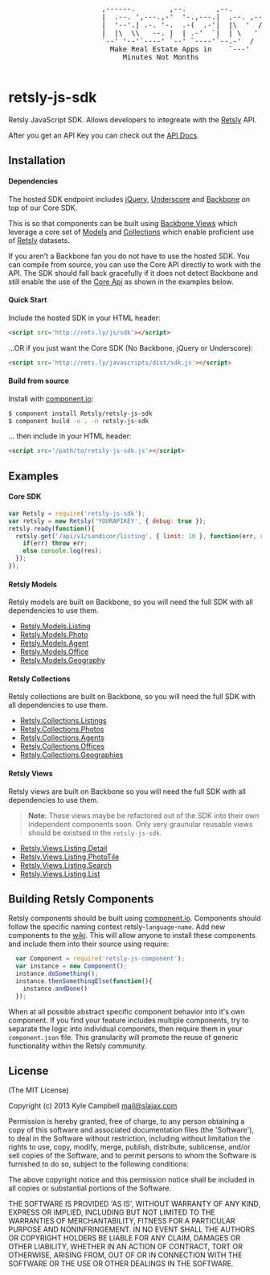 <pre>
                      ,------.        ,--.       ,--.
                      |  .--. ',---.,-'  '-.,---.|  ,--. ,--.
                      |  '--'.| .-. '-.  .-(  .-'|  |\  '  /
                      |  |\  \\   --. |  | .-'  `|  | \   '
                      `--' '--'`----' `--' `----'`--.-'  /
                        Make Real Estate Apps in    `---'
                           Minutes Not Months

</pre>

# retsly-js-sdk

  Retsly JavaScript SDK. Allows developers to integreate with the [Retsly](http://rets.ly) API.

  After you get an API Key you can check out the [API Docs](http://rets.ly/docs).

## Installation

#### Dependencies

  The hosted SDK endpoint includes [jQuery](https://github.com/jquery/jquery),
  [Underscore](https://github.com/documentcloud/underscore/) and [Backbone](https://github.com/documentcloud/backbone)
  on top of our Core SDK.

  This is so that components can be built using [Backbone Views](http://backbonejs.org/#View) which leverage
  a core set of [Models](http://backbonejs.org/#Model) and [Collections](http://backbonejs.org/#Collection)
  which enable proficient use of [Retsly](http://rets.ly) datasets.

  If you aren't a Backbone fan you do not have to use the hosted SDK. You can compile from source, you can use the
  Core API directly to work with the API. The SDK should fall back gracefully if it does not detect Backbone and still
  enable the use of the [Core Api](https://github.com/Retsly/retsly-js-sdk/blob/master/index.js#L32) as shown in the
  examples below.

#### Quick Start

  Include the hosted SDK in your HTML header:

  ```html
<script src='http://rets.ly/js/sdk'></script>
  ```

  ...OR if you just want the Core SDK (No Backbone, jQuery or Underscore):

  ```html
<script src='http://rets.ly/javascripts/dist/sdk.js'></script>
  ```

#### Build from source

  Install with [component.io](https://github.com/component/component):

  ```bash
  $ component install Retsly/retsly-js-sdk
  $ component build -o . -n retsly-js-sdk
  ```

  ... then include in your HTML header:

  ```html
<script src='/path/to/retsly-js-sdk.js'></script>
  ```

## Examples

#### Core SDK

  ```javascript
  var Retsly = require('retsly-js-sdk');
  var retsly = new Retsly('YOURAPIKEY', { debug: true });
  retsly.ready(function(){
    retsly.get('/api/v1/sandicor/listing', { limit: 10 }, function(err, res) {
      if(err) throw err;
      else console.log(res);
    });
  });
  ```

#### Retsly Models

  Retsly models are built on Backbone, so you will need the full SDK with all dependencies to use them.

  - [Retsly.Models.Listing](https://github.com/Retsly/retsly-js-sdk/blob/master/index.js#L282)
  - [Retsly.Models.Photo](https://github.com/Retsly/retsly-js-sdk/blob/master/index.js#L317)
  - [Retsly.Models.Agent](https://github.com/Retsly/retsly-js-sdk/blob/master/index.js#L336)
  - [Retsly.Models.Office](https://github.com/Retsly/retsly-js-sdk/blob/master/index.js#L352)
  - [Retsly.Models.Geography](https://github.com/Retsly/retsly-js-sdk/blob/master/index.js#L368)

#### Retsly Collections

  Retsly collections are built on Backbone, so you will need the full SDK with all dependencies to use them.

  - [Retsly.Collections.Listings](https://github.com/Retsly/retsly-js-sdk/blob/master/index.js#L390)
  - [Retsly.Collections.Photos](https://github.com/Retsly/retsly-js-sdk/blob/master/index.js#L415)
  - [Retsly.Collections.Agents](https://github.com/Retsly/retsly-js-sdk/blob/master/index.js#L440)
  - [Retsly.Collections.Offices](https://github.com/Retsly/retsly-js-sdk/blob/master/index.js#L457)
  - [Retsly.Collections.Geographies](https://github.com/Retsly/retsly-js-sdk/blob/master/index.js#L474)

#### Retsly Views

  Retsly views are built on Backbone so you will need the full SDK with all dependencies to use them.

  > **Note**: These views maybe be refactored out of the SDK into their own independent components soon.
  > Only very graunular reusable views should be existsed in the `retsly-js-sdk`.

  - [Retsly.Views.Listing.Detail](https://github.com/Retsly/retsly-js-sdk/blob/master/index.js#L506)
  - [Retsly.Views.Listing.PhotoTile](https://github.com/Retsly/retsly-js-sdk/blob/master/index.js#L553)
  - [Retsly.Views.Listing.Search](https://github.com/Retsly/retsly-js-sdk/blob/master/index.js#L604)
  - [Retsly.Views.Listing.List](https://github.com/Retsly/retsly-js-sdk/blob/master/index.js#L634)


## Building Retsly Components

  Retsly components should be built using [component.io](https://github.com/component/component).
  Components should follow the specific naming context retsly-`language`-`name`. Add new components to the
  [wiki](https://github.com/Retsly/retsly-js-sdk/wiki/Component-List). This will allow anyone to install
  these components and include them into their source using require:

  ```javascript
    var Component = require('retsly-js-component');
    var instance = new Component();
    instance.doSomething();
    instance.thenSomethingElse(function(){
      instance.andDone()
    });
  ```

  When at all possible abstract specific component behavior into it's own component. If you find your feature
  includes multiple components, try to separate the logic into individual componets, then require them in your
  `component.json` file. This granularity will promote the reuse of generic functionality within the Retsly community.

## License

(The MIT License)

Copyright (c) 2013 Kyle Campbell <mail@slajax.com>

Permission is hereby granted, free of charge, to any person obtaining a copy of this software and associated documentation files (the 'Software'), to deal in the Software without restriction, including without limitation the rights to use, copy, modify, merge, publish, distribute, sublicense, and/or sell copies of the Software, and to permit persons to whom the Software is furnished to do so, subject to the following conditions:

The above copyright notice and this permission notice shall be included in all copies or substantial portions of the Software.

THE SOFTWARE IS PROVIDED 'AS IS', WITHOUT WARRANTY OF ANY KIND, EXPRESS OR IMPLIED, INCLUDING BUT NOT LIMITED TO THE WARRANTIES OF MERCHANTABILITY, FITNESS FOR A PARTICULAR PURPOSE AND NONINFRINGEMENT. IN NO EVENT SHALL THE AUTHORS OR COPYRIGHT HOLDERS BE LIABLE FOR ANY CLAIM, DAMAGES OR OTHER LIABILITY, WHETHER IN AN ACTION OF CONTRACT, TORT OR OTHERWISE, ARISING FROM, OUT OF OR IN CONNECTION WITH THE SOFTWARE OR THE USE OR OTHER DEALINGS IN THE SOFTWARE.
